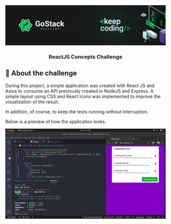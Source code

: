 <img alt="GoStack" src="src/assets/go-stack.png" />

<h3 align="center">
  ReactJS Concepts Challenge
</h3>

## :rocket: About the challenge

During this project, a simple application was created with React JS and Axios to consume an API previously created in NodeJS and Express.
A simple layout using CSS and React Icons was implemented to improve the visualization of the result.

In addition, of course, to keep the tests running without interruption.

Below is a preview of how the application looks.

<img alt="GoStack" src="src/assets/reactjs.png" />
